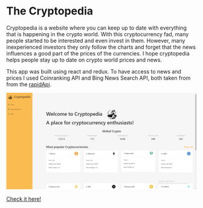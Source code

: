 # The Cryptopedia

Cryptopedia is a website where you can keep up to date with everything that is happening in the crypto world. 
With this cryptocurrency fad, many people started to be interested and even invest in them. However, many inexperienced investors
they only follow the charts and forget that the news influences a good part of the prices of the currencies. I hope cryptopedia helps people stay up to date on crypto world prices and news.

This app was built using react and redux. To have access to news and prices I used Coinranking API and Bing News Search API,
both taken from from the [rapidApi](https://rapidapi.com/hub).

![screenshot](./cryptopedia_demo.png)

[Check it here!](https://the-cryptopedia.netlify.app/)


